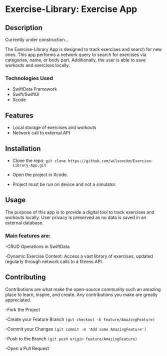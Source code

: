 # Exercise-Library: Exercise App

## Description
Currently under construction...

The Exercise-Library App is designed to track exercises and search for new ones. This app performs a network query to search for exercises via categories, name, or body part. Additionally, the user is able to save workouts and exercises locally.


### Technologies Used

- SwiftData Framework
- Swift/SwiftUI
- Xcode


## Features

- Local storage of exercises and workouts
- Network call to external API
  

## Installation

- Clone the repo:
 ```git clone https://github.com/wilsonckm/Exercise-Library-App.git```

- Open the project in Xcode.

- Project must be run on device and not a simulator.

## Usage

The purpose of this app is to provide a digital tool to track exercises and workouts locally. User privacy is preserved as no data is saved in an external database. 

### Main features are:

-CRUD Operations in SwiftData

-Dynamic Exercise Content: Access a vast library of exercises, updated regularly through network calls to a fitness API.


## Contributing

Contributions are what make the open-source community such an amazing place to learn, inspire, and create. Any contributions you make are greatly appreciated.

-Fork the Project

-Create your Feature Branch 
``` (git checkout -b feature/AmazingFeature) ```

-Commit your Changes 
```(git commit -m 'Add some AmazingFeature')```

-Push to the Branch 
```(git push origin feature/AmazingFeature)```

-Open a Pull Request
